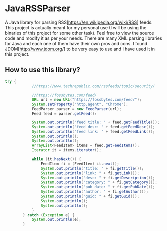 # JavaRSSParser
A Java library for parsing RSS[https://en.wikipedia.org/wiki/RSS] feeds.
This project is actually meant for my personal use (I will be using the binaries of this project for some other task). Feel free to view the source code and modify it as per your needs.
There are many XML parsing libraries for Java and each one of them have their own pros and cons.
I found JDOM[http://www.jdom.org/] to be very easy to use and I have used it in this project.


## How to use this library?
```java
try {
            //https://www.techrepublic.com/rssfeeds/topic/security/

            //https://fossbytes.com/feed/
            URL url = new URL("https://fossbytes.com/feed/");
            System.setProperty("http.agent", "Chrome");
            FeedParser parser = new FeedParser(url);
            Feed feed = parser.getFeed();

            System.out.println("feed title: " + feed.getFeedTitle());
            System.out.println("feed desc: " + feed.getFeedDesc());
            System.out.println("feed link: " + feed.getFeedLink());
            System.out.println();
            System.out.println();
            ArrayList<FeedItem> items = feed.getFeedItems();
            Iterator it = items.iterator();

            while (it.hasNext()) {
                FeedItem fi = (FeedItem) it.next();
                System.out.println("title: " + fi.getTitle());
                System.out.println("link: " + fi.getLink());
                System.out.println("desc: " + fi.getDescription());
                System.out.println("category: " + fi.getCategory());
                System.out.println("pub date: " + fi.getPubDate());
                System.out.println("author: " + fi.getAuthor());
                System.out.println("guid: " + fi.getGuid());
                System.out.println();
                System.out.println();
            }
        } catch (Exception e) {
            System.out.println(e);
        }
```
